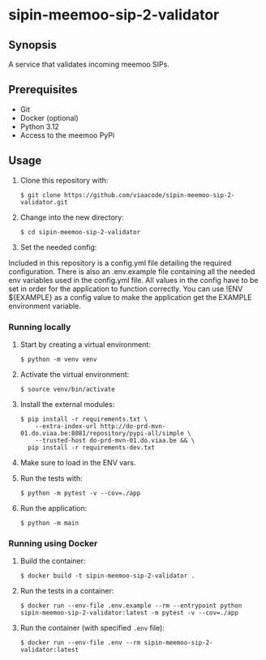 # sipin-meemoo-sip-2-validator

## Synopsis

A service that validates incoming meemoo SIPs.

## Prerequisites

* Git
* Docker (optional)
* Python 3.12
* Access to the meemoo PyPi

## Usage

1. Clone this repository with:

    `$ git clone https://github.com/viaacode/sipin-meemoo-sip-2-validator.git`

2. Change into the new directory:

    `$ cd sipin-meemoo-sip-2-validator`

3. Set the needed config:

Included in this repository is a config.yml file detailing the required configuration. There is also an .env.example file containing all the needed env variables used in the config.yml file. All values in the config have to be set in order for the application to function correctly. You can use !ENV ${EXAMPLE} as a config value to make the application get the EXAMPLE environment variable.

### Running locally

1. Start by creating a virtual environment:

    `$ python -m venv venv`

2. Activate the virtual environment:

    `$ source venv/bin/activate`

3. Install the external modules:

    ```
    $ pip install -r requirements.txt \
        --extra-index-url http://do-prd-mvn-01.do.viaa.be:8081/repository/pypi-all/simple \
        --trusted-host do-prd-mvn-01.do.viaa.be && \
      pip install -r requirements-dev.txt
    ```

4. Make sure to load in the ENV vars.

5. Run the tests with:

    `$ python -m pytest -v --cov=./app`

6. Run the application:

    `$ python -m main`

### Running using Docker

1. Build the container:

    `$ docker build -t sipin-meemoo-sip-2-validator .`

2. Run the tests in a container:

    `$ docker run --env-file .env.example --rm --entrypoint python sipin-meemoo-sip-2-validator:latest -m pytest -v --cov=./app`

3. Run the container (with specified `.env` file):

    `$ docker run --env-file .env --rm sipin-meemoo-sip-2-validator:latest`

